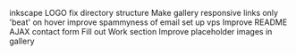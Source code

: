 inkscape LOGO
fix directory structure
Make gallery responsive
links only 'beat' on hover
improve spammyness of email
set up vps
Improve README
AJAX contact form
Fill out Work section
Improve placeholder images in gallery
